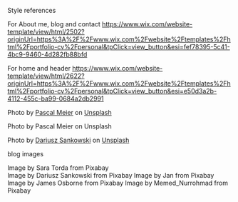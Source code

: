 Style references 


For About me, blog and contact
https://www.wix.com/website-template/view/html/2502?originUrl=https%3A%2F%2Fwww.wix.com%2Fwebsite%2Ftemplates%2Fhtml%2Fportfolio-cv%2Fpersonal&tpClick=view_button&esi=fef78395-5c41-4bc9-9460-4d282fb88bfd

For home and header
https://www.wix.com/website-template/view/html/2622?originUrl=https%3A%2F%2Fwww.wix.com%2Fwebsite%2Ftemplates%2Fhtml%2Fportfolio-cv%2Fpersonal&tpClick=view_button&esi=e50d3a2b-4112-455c-ba99-0684a2db2991


Photo by <a href="https://unsplash.com/@zhpix?utm_source=unsplash&utm_medium=referral&utm_content=creditCopyText">Pascal Meier</a> on <a href="https://unsplash.com/photos/PuPt9T1e-3Y?utm_source=unsplash&utm_medium=referral&utm_content=creditCopyText">Unsplash</a>
  

Photo by Pascal Meier on Unsplash



Photo by <a href="https://unsplash.com/@dariuszsankowski?utm_source=unsplash&utm_medium=referral&utm_content=creditCopyText">Dariusz Sankowski</a> on <a href="https://unsplash.com/photos/3OiYMgDKJ6k?utm_source=unsplash&utm_medium=referral&utm_content=creditCopyText">Unsplash</a>
  

blog images

Image by Sara Torda from Pixabay  
Image by Dariusz Sankowski from Pixabay
Image by Jan from Pixabay
Image by James Osborne from Pixabay
Image by Memed_Nurrohmad from Pixabay